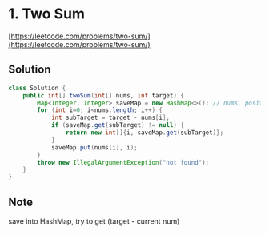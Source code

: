 # 1. Two Sum

[https://leetcode.com/problems/two-sum/](https://leetcode.com/problems/two-sum/)

## Solution

```java
class Solution {
    public int[] twoSum(int[] nums, int target) {
        Map<Integer, Integer> saveMap = new HashMap<>(); // nums, position
        for (int i=0; i<nums.length; i++) {
            int subTarget = target - nums[i];
            if (saveMap.get(subTarget) != null) {
                return new int[]{i, saveMap.get(subTarget)};
            }
            saveMap.put(nums[i], i);
        }
        throw new IllegalArgumentException("not found");
    }
}
```

## Note

save into HashMap, try to get \(target - current num\)

